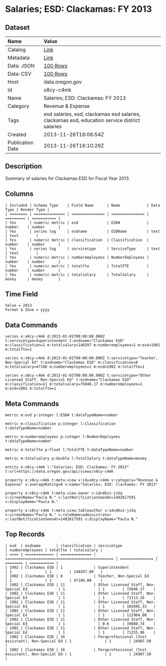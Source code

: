 # Salaries; ESD: Clackamas: FY 2013

## Dataset

| Name | Value |
| :--- | :---- |
| Catalog | [Link](https://catalog.data.gov/dataset/salaries-esd-clackamas-fy-2013-46dd7) |
| Metadata | [Link](https://data.oregon.gov/api/views/x8cy-c4mk) |
| Data: JSON | [100 Rows](https://data.oregon.gov/api/views/x8cy-c4mk/rows.json?max_rows=100) |
| Data: CSV | [100 Rows](https://data.oregon.gov/api/views/x8cy-c4mk/rows.csv?max_rows=100) |
| Host | data.oregon.gov |
| Id | x8cy-c4mk |
| Name | Salaries; ESD: Clackamas: FY 2013 |
| Category | Revenue & Expense |
| Tags | esd salaries, esd, clackamas esd salaries, clackamas esd, education service district salaries |
| Created | 2013-11-26T16:06:54Z |
| Publication Date | 2013-11-26T16:10:29Z |

## Description

Summary of salaries for Clackamas ESD for Fiscal Year 2013.

## Columns

```ls
| Included | Schema Type    | Field Name      | Name            | Data Type | Render Type |
| ======== | ============== | =============== | =============== | ========= | =========== |
| Yes      | numeric metric | esd             | ESD#            | number    | number      |
| Yes      | series tag     | esdname         | ESDName         | text      | text        |
| Yes      | numeric metric | classification  | Classification  | number    | number      |
| Yes      | series tag     | servicetype     | ServiceType     | text      | text        |
| Yes      | numeric metric | numberemployees | NumberEmployees | number    | number      |
| Yes      | numeric metric | totalfte        | TotalFTE        | number    | number      |
| Yes      | numeric metric | totalsalary     | TotalSalary     | money     | money       |
```

## Time Field

```ls
Value = 2013
Format & Zone = yyyy
```

## Data Commands

```ls
series e:x8cy-c4mk d:2013-01-01T00:00:00.000Z t:servicetype=Superintendent t:esdname="Clackamas ESD" m:classification=1 m:totalsalary=140297 m:numberemployees=1 m:esd=1902 m:totalfte=1

series e:x8cy-c4mk d:2013-01-01T00:00:00.000Z t:servicetype="Teacher, Non-Special Ed" t:esdname="Clackamas ESD" m:classification=8 m:totalsalary=47188 m:numberemployees=1 m:esd=1902 m:totalfte=1

series e:x8cy-c4mk d:2013-01-01T00:00:00.000Z t:servicetype="Other Licensed Staff, Non-Special Ed" t:esdname="Clackamas ESD" m:classification=11 m:totalsalary=75046.17 m:numberemployees=1 m:esd=1902 m:totalfte=1
```

## Meta Commands

```ls
metric m:esd p:integer l:ESD# t:dataTypeName=number

metric m:classification p:integer l:Classification t:dataTypeName=number

metric m:numberemployees p:integer l:NumberEmployees t:dataTypeName=number

metric m:totalfte p:float l:TotalFTE t:dataTypeName=number

metric m:totalsalary p:double l:TotalSalary t:dataTypeName=money

entity e:x8cy-c4mk l:"Salaries; ESD: Clackamas: FY 2013" t:url=https://data.oregon.gov/api/views/x8cy-c4mk

property e:x8cy-c4mk t:meta.view v:id=x8cy-c4mk v:category="Revenue & Expense" v:averageRating=0 v:name="Salaries; ESD: Clackamas: FY 2013"

property e:x8cy-c4mk t:meta.view.owner v:id=d6zz-js5q v:screenName="Paula N." v:lastNotificationSeenAt=1492617591 v:displayName="Paula N."

property e:x8cy-c4mk t:meta.view.tableauthor v:id=d6zz-js5q v:screenName="Paula N." v:roleName=administrator v:lastNotificationSeenAt=1492617591 v:displayName="Paula N."
```

## Top Records

```ls
| esd  | esdname       | classification | servicetype                                       | numberemployees | totalfte | totalsalary | 
| ==== | ============= | ============== | ================================================= | =============== | ======== | =========== | 
| 1902 | Clackamas ESD | 1              | Superintendent                                    | 1               | 1        | 140297.00   | 
| 1902 | Clackamas ESD | 8              | Teacher, Non-Special Ed                           | 1               | 1        | 47188.00    | 
| 1902 | Clackamas ESD | 11             | Other Licensed Staff, Non-Special Ed              | 1               | 1        | 75046.17    | 
| 1902 | Clackamas ESD | 11             | Other Licensed Staff, Non-Special Ed              | 1               | 1        | 71113.26    | 
| 1902 | Clackamas ESD | 11             | Other Licensed Staff, Non-Special Ed              | 1               | 1        | 103495.33   | 
| 1902 | Clackamas ESD | 11             | Other Licensed Staff, Non-Special Ed              | 1               | 1        | 112904.00   | 
| 1902 | Clackamas ESD | 11             | Other Licensed Staff, Non-Special Ed              | 1               | 0.6      | 39880.74    | 
| 1902 | Clackamas ESD | 11             | Other Licensed Staff, Non-Special Ed              | 1               | 1        | 71255.96    | 
| 1902 | Clackamas ESD | 16             | Paraprofessional (Inst Assistant), Non-Special Ed | 1               | 1        | 24907.50    | 
| 1902 | Clackamas ESD | 16             | Paraprofessional (Inst Assistant), Non-Special Ed | 1               | 1        | 24907.50    | 
```